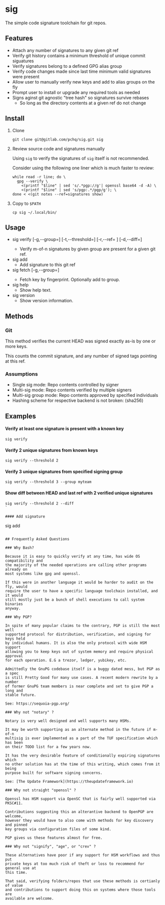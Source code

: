 # sig #

The simple code signature toolchain for git repos.

## Features

  * Attach any number of signatures to any given git ref
  * Verify git history contains a minimum threshold of unique commit siguatures
  * Verify signatures belong to a defined GPG alias group
  * Verify code changes made since last time minimum valid signatures were present
  * Allow user to manually verify new keys and add to alias groups on the fly
  * Prompt user to install or upgrade any required tools as needed
  * Signs aginst git agnostic "tree hash" so signatures survive rebases
    * So long as the directory contents at a given ref do not change

## Install

  1. Clone

      ```
      git clone git@gitlab.com/pchq/sig.git sig
      ```

  2. Review source code and signatures manually

      Using `sig` to verify the signatures of `sig` itself is not recommended.

      Consider using the following one liner which is much faster to review:
      ```
      while read -r line; do \
        gpg --verify \
          <(printf "$line" | sed 's/.*pgp://g'| openssl base64 -d -A) \
          <(printf "$line" | sed 's/pgp:.*/pgp/g'); \
      done < <(git notes --ref=signatures show)
      ```

  3. Copy to `$PATH`

      ```
      cp sig ~/.local/bin/
      ```

## Usage

* sig verify [-g,--group=<group>] [-t,--threshold=<N>] [-r,--ref=<ref> ] [-d,--diff=<branch>]
  * Verify m-of-n signatures by given group are present for a given git ref.
* sig add
  * Add signature to this git ref
* sig fetch [-g,--group=<group>]
  * Fetch key by fingerprint. Optionally add to group.
* sig help
  * Show help text.
* sig version
  * Show version information.

## Methods

### Git

This method verifies the current HEAD was signed exactly as-is by one or more
keys.

This counts the commit signature, and any number of signed tags pointing at
this ref.

### Assumptions
  - Single sig mode: Repo contents controlled by signer
  - Multi-sig mode: Repo contents verified by multiple signers
  - Multi-sig group mode: Repo contents approved by specified individuals
  - Hashing scheme for respective backend is not broken: (sha256)

## Examples

#### Verify at least one signature is present with a known key

```
sig verify
```

#### Verify 2 unique signatures from known keys

```
sig verify --threshold 2
```

#### Verify 3 unique signatures from specified signing group

```
sig verify --threshold 3 --group myteam
```

#### Show diff between HEAD and last ref with 2 verified unique signatures

```
sig verify --threshold 2 --diff
`

#### Add signature

```
sig add
```

## Frequently Asked Questions

### Why Bash?

Because it is easy to quickly verify at any time, has wide OS compatibility and
the majority of the needed operations are calling other programs already on
most systems like gpg and openssl.

If this were in another language it would be harder to audit on the fly, would
require the user to have a specific language toolchain installed, and it would
still mostly just be a bunch of shell executions to call system binaries
anyway.

### Why PGP?

In spite of many popular claims to the contrary, PGP is still the most well
supported protocol for distribution, verification, and signing for keys held
by individual humans. It is also the only protocol with wide HSM support
allowing you to keep keys out of system memory and require physical approval
for each operation. E.G a trezor, ledger, yubikey, etc.

Admittedly the GnuPG codebase itself is a buggy dated mess, but PGP as a spec
is still Pretty Good for many use cases. A recent modern rewrite by a number
of former GnuPG team members is near complete and set to give PGP a long and
stable future.

See: https://sequoia-pgp.org/

### Why not "notary" ?

Notary is very well designed and well supports many HSMs.

It may be worth supporting as an alternate method in the future if m-of-n
multisig is ever implemented as a part of the TUF specification which has been
on their TODO list for a few years now.

It has the very desirable feature of conditionally expiring signatures which
no other solution has at the time of this writing, which comes from it being
purpose built for software signing concerns.

See: [The Update Framework](https://theupdateframework.io)

### Why not straight "openssl" ?

Openssl has HSM support via OpenSC that is fairly well supported via PKSC#11.

Contributions suggesting this an alterantive backend to OpenPGP are welcome,
however they would have to also come with methods for key discovery and pinned
key groups via configuration files of some kind.

PGP gives us these features almost for free.

### Why not "signify", "age", or "crev" ?

These alternatives have poor if any support for HSM workflows and thus put
private keys at too much risk of theft or loss to recommend for general use at
this time.

That said, verifying folders/repos that use these methods is certianly of value
and contributions to support doing this on systems where those tools are
available are welcome.
